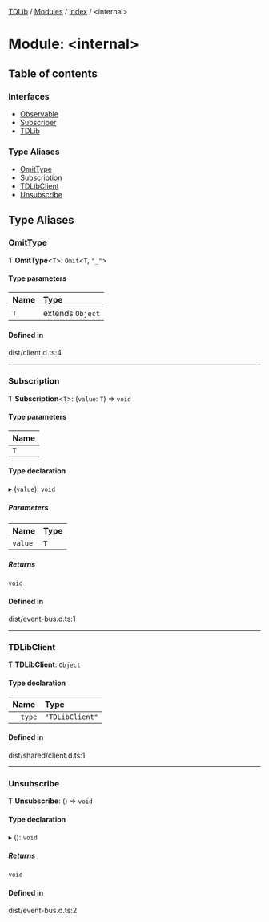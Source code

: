 [TDLib](../README.md) / [Modules](../modules.md) / [index](index.md) / <internal\>

# Module: <internal\>

## Table of contents

### Interfaces

- [Observable](../interfaces/index._internal_.Observable.md)
- [Subscriber](../interfaces/index._internal_.Subscriber.md)
- [TDLib](../interfaces/index._internal_.TDLib.md)

### Type Aliases

- [OmitType](index._internal_.md#omittype)
- [Subscription](index._internal_.md#subscription)
- [TDLibClient](index._internal_.md#tdlibclient)
- [Unsubscribe](index._internal_.md#unsubscribe)

## Type Aliases

### OmitType

Ƭ **OmitType**<`T`\>: `Omit`<`T`, ``"_"``\>

#### Type parameters

| Name | Type |
| :------ | :------ |
| `T` | extends `Object` |

#### Defined in

dist/client.d.ts:4

___

### Subscription

Ƭ **Subscription**<`T`\>: (`value`: `T`) => `void`

#### Type parameters

| Name |
| :------ |
| `T` |

#### Type declaration

▸ (`value`): `void`

##### Parameters

| Name | Type |
| :------ | :------ |
| `value` | `T` |

##### Returns

`void`

#### Defined in

dist/event-bus.d.ts:1

___

### TDLibClient

Ƭ **TDLibClient**: `Object`

#### Type declaration

| Name | Type |
| :------ | :------ |
| `__type` | ``"TDLibClient"`` |

#### Defined in

dist/shared/client.d.ts:1

___

### Unsubscribe

Ƭ **Unsubscribe**: () => `void`

#### Type declaration

▸ (): `void`

##### Returns

`void`

#### Defined in

dist/event-bus.d.ts:2
